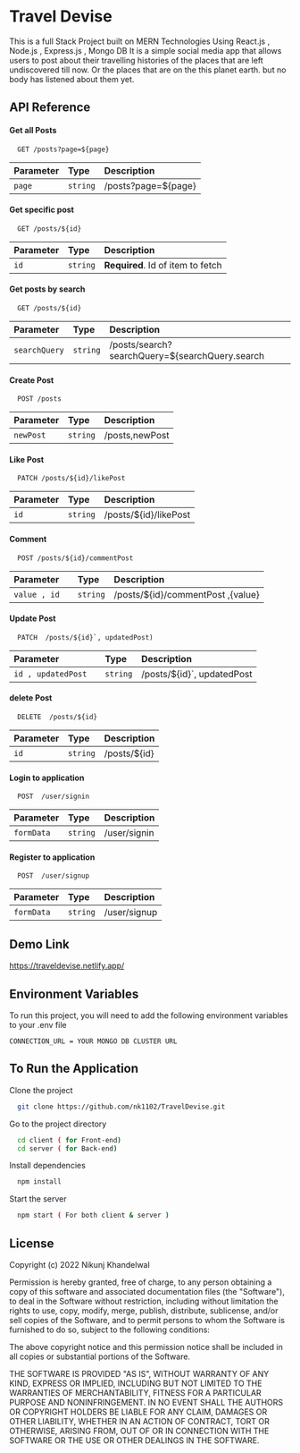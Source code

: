 
#  Travel Devise

This is a full Stack Project built on MERN Technologies Using React.js , Node.js , Express.js , Mongo DB 
It is a simple social media app that allows users to post about their travelling histories of the places that are left undiscovered till now.
Or the places that are on the this planet earth. but no body has listened about them yet.



## API Reference

#### Get all Posts 

```http
  GET /posts?page=${page}
```

| Parameter | Type     | Description                |
| :-------- | :------- | :------------------------- |
| `page` | `string` |/posts?page=${page}|

#### Get specific post 

```http
  GET /posts/${id}
```

| Parameter | Type     | Description                       |
| :-------- | :------- | :-------------------------------- |
| `id`      | `string` | **Required**. Id of item to fetch |


#### Get posts by search 
```http
  GET /posts/${id}
```

| Parameter | Type     | Description                       |
| :-------- | :------- | :-------------------------------- |
| `searchQuery`      | `string` | /posts/search?searchQuery=${searchQuery.search || 'none'}&tags=${searchQuery.tags} |


#### Create Post 
```http
  POST /posts
```

| Parameter | Type     | Description                       |
| :-------- | :------- | :-------------------------------- |
| `newPost`      | `string` | /posts,newPost|


#### Like Post 
```http
  PATCH /posts/${id}/likePost
```

| Parameter | Type     | Description                       |
| :-------- | :------- | :-------------------------------- |
| `id`      | `string` | /posts/${id}/likePost|




#### Comment 
```http
  POST /posts/${id}/commentPost
```

| Parameter | Type     | Description                       |
| :-------- | :------- | :-------------------------------- |
| `value , id  `      | `string` | /posts/${id}/commentPost ,{value}|


#### Update Post  
```http
  PATCH  /posts/${id}`, updatedPost)
```

| Parameter | Type     | Description                       |
| :-------- | :------- | :-------------------------------- |
| `id , updatedPost  `      | `string` | /posts/${id}`, updatedPost|



#### delete Post  
```http
  DELETE  /posts/${id}
```

| Parameter | Type     | Description                       |
| :-------- | :------- | :-------------------------------- |
| `id `      | `string` | /posts/${id}|



#### Login to application   
```http
  POST  /user/signin
```

| Parameter | Type     | Description                       |
| :-------- | :------- | :-------------------------------- |
| `formData `      | `string` | /user/signin|

#### Register  to application   
```http
  POST  /user/signup
```

| Parameter | Type     | Description                       |
| :-------- | :------- | :-------------------------------- |
| `formData `      | `string` | /user/signup|














## Demo Link 
https://traveldevise.netlify.app/





## Environment Variables

To run this project, you will need to add the following environment variables to your .env file

`CONNECTION_URL = YOUR MONGO DB CLUSTER URL` 


## To Run the Application 

Clone the project

```bash
  git clone https://github.com/nk1102/TravelDevise.git
```

Go to the project directory

```bash
  cd client ( for Front-end)
  cd server ( for Back-end)
```

Install dependencies

```bash
  npm install
```

Start the server

```bash
  npm start ( For both client & server )
```



## License

Copyright (c) 2022 Nikunj Khandelwal

Permission is hereby granted, free of charge, to any person obtaining a copy of this software and associated documentation files (the "Software"), to deal in the Software without restriction, including without limitation the rights to use, copy, modify, merge, publish, distribute, sublicense, and/or sell copies of the Software, and to permit persons to whom the Software is furnished to do so, subject to the following conditions:

The above copyright notice and this permission notice shall be included in all copies or substantial portions of the Software.

THE SOFTWARE IS PROVIDED "AS IS", WITHOUT WARRANTY OF ANY KIND, EXPRESS OR IMPLIED, INCLUDING BUT NOT LIMITED TO THE WARRANTIES OF MERCHANTABILITY, FITNESS FOR A PARTICULAR PURPOSE AND NONINFRINGEMENT. IN NO EVENT SHALL THE AUTHORS OR COPYRIGHT HOLDERS BE LIABLE FOR ANY CLAIM, DAMAGES OR OTHER LIABILITY, WHETHER IN AN ACTION OF CONTRACT, TORT OR OTHERWISE, ARISING FROM, OUT OF OR IN CONNECTION WITH THE SOFTWARE OR THE USE OR OTHER DEALINGS IN THE SOFTWARE.


